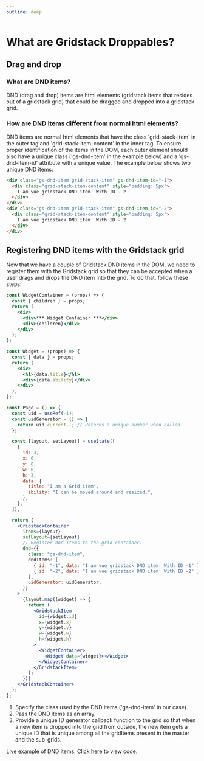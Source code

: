```yaml
---
outline: deep
---
```


# What are Gridstack Droppables?

## Drag and drop

### What are DND items?

DND (drag and drop) items are html elements (gridstack items that resides out of
a gridstack grid) that could be dragged and dropped into a gridstack grid.

### How are DND items different from normal html elements?

DND items are normal html elements that have the class 'grid-stack-item' in the outer tag and 'grid-stack-item-content' in the inner tag. To ensure proper identification of the items in the DOM, each outer element should also have a unique class ('gs-dnd-item' in the example below) and a 'gs-dnd-item-id' attribute with a unique value. The example below shows two unique DND items:

```html
<div class="gs-dnd-item grid-stack-item" gs-dnd-item-id="-1">
  <div class="grid-stack-item-content" style="padding: 5px">
    I am vue gridstack DND item! With ID - 2
  </div>
</div>
<div class="gs-dnd-item grid-stack-item" gs-dnd-item-id="-2">
  <div class="grid-stack-item-content" style="padding: 5px">
    I am vue gridstack DND item! With ID - 2
  </div>
</div>
```

## Registering DND items with the Gridstack grid

Now that we have a couple of Gridstack DND items in the DOM, we need to register them with the Gridstack grid so that they can be accepted when a user drags and drops the DND item into the grid. To do that, follow these steps:

```jsx
const WidgetContainer = (props) => {
  const { children } = props;
  return (
    <div>
      <div>*** Widget Container ***</div>
      <div>{children}</div>
    </div>
  );
};

const Widget = (props) => {
  const { data } = props;
  return (
    <div>
      <h1>{data.title}</h1>
      <div>{data.ability}</div>
    </div>
  );
};

const Page = () => {
  const uid = useRef(-1);
  const uidGenerator = () => {
    return uid.current--; // Returns a unique number when called.
  };

  const [layout, setLayout] = useState([
    {
      id: 3,
      x: 6,
      y: 0,
      w: 6,
      h: 3,
      data: {
        title: "I am a Grid item",
        ability: "I can be moved around and resized.",
      },
    },
  ]);

  return (
    <GridstackContainer
      items={layout}
      setLayout={setLayout}
      // Register dnd items to the grid container.
      dnd={{
        class: "gs-dnd-item",
        dndItems: [
          { id: "-1", data: "I am vue gridstack DND item! With ID -1" },
          { id: "-2", data: "I am vue gridstack DND item! With ID -2" },
        ],
        uidGenerator: uidGenerator,
      }}
    >
      {layout.map((widget) => {
        return (
          <GridstackItem
            id={widget.id}
            x={widget.x}
            y={widget.y}
            w={widget.w}
            h={widget.h}
          >
            <WidgetContainer>
              <Widget data={widget}></Widget>
            </WidgetContainer>
          </GridstackItem>
        );
      })}
    </GridstackContainer>
  );
};
```

1. Specify the class used by the DND items ('gs-dnd-item' in our case).
2. Pass the DND items as an array.
3. Provide a unique ID generator callback function to the grid so that when a new item is dropped into the grid from outside, the new item gets a unique ID that is unique among all the gridItems present in the master and the sub-grids.

[Live example](https://shibisuriya.github.io/vue-gridstack/) of DND items. [Click here](https://github.com/shibisuriya/vue-gridstack/blob/master/src/examples/DragAndDrop.vue) to view code.
